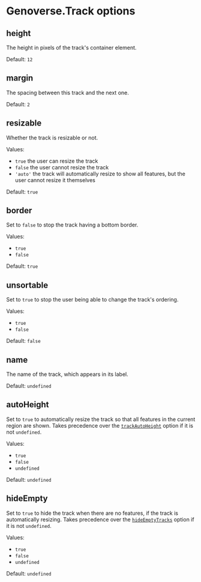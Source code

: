 # Genoverse.Track options

## height

The height in pixels of the track's container element.

Default: `12`

## margin

The spacing between this track and the next one.

Default: `2`

## resizable

Whether the track is resizable or not.

Values:

* `true` the user can resize the track
* `false` the user cannot resize the track
* `'auto'` the track will automatically resize to show all features, but the user cannot resize it themselves

Default: `true`

## border

Set to `false` to stop the track having a bottom border.

Values:

* `true`
* `false`

Default: `true`

## unsortable

Set to `true` to stop the user being able to change the track's ordering.

Values:

* `true`
* `false`

Default: `false`

## name

The name of the track, which appears in its label.

Default: `undefined`

## autoHeight

Set to `true` to automatically resize the track so that all features in the current region are shown.
Takes precedence over the [`trackAutoHeight`](#trackautoheight) option if it is not `undefined`.

Values:

* `true`
* `false`
* `undefined`

Default: `undefined`

## hideEmpty

Set to `true` to hide the track when there are no features, if the track is automatically resizing.
Takes precedence over the [`hideEmptyTracks`](#hideemptytracks) option if it is not `undefined`.

Values:

* `true`
* `false`
* `undefined`

Default: `undefined`
